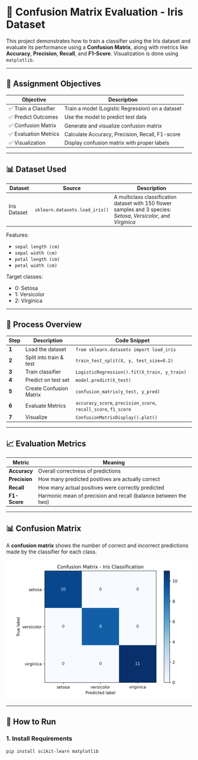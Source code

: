 # 🧠 Confusion Matrix Evaluation - Iris Dataset

This project demonstrates how to train a classifier using the Iris dataset and evaluate its performance using a **Confusion Matrix**, along with metrics like **Accuracy**, **Precision**, **Recall**, and **F1-Score**. Visualization is done using `matplotlib`.

---

## 📌 Assignment Objectives

| Objective | Description |
|-----------|-------------|
| ✅ Train a Classifier | Train a model (Logistic Regression) on a dataset |
| ✅ Predict Outcomes | Use the model to predict test data |
| ✅ Confusion Matrix | Generate and visualize confusion matrix |
| ✅ Evaluation Metrics | Calculate Accuracy, Precision, Recall, F1-score |
| ✅ Visualization | Display confusion matrix with proper labels |

---

## 📊 Dataset Used

| Dataset | Source | Description |
|---------|--------|-------------|
| Iris Dataset | `sklearn.datasets.load_iris()` | A multiclass classification dataset with 150 flower samples and 3 species: *Setosa*, *Versicolor*, and *Virginica* |

Features:

- `sepal length (cm)`
- `sepal width (cm)`
- `petal length (cm)`
- `petal width (cm)`

Target classes:

- 0: Setosa
- 1: Versicolor
- 2: Virginica

---

## 🧪 Process Overview

| Step | Description | Code Snippet |
|------|-------------|--------------|
| **1** | Load the dataset | `from sklearn.datasets import load_iris` |
| **2** | Split into train & test | `train_test_split(X, y, test_size=0.2)` |
| **3** | Train classifier | `LogisticRegression().fit(X_train, y_train)` |
| **4** | Predict on test set | `model.predict(X_test)` |
| **5** | Create Confusion Matrix | `confusion_matrix(y_test, y_pred)` |
| **6** | Evaluate Metrics | `accuracy_score`, `precision_score`, `recall_score`, `f1_score` |
| **7** | Visualize | `ConfusionMatrixDisplay().plot()` |

---

## 📈 Evaluation Metrics

| Metric | Meaning |
|--------|---------|
| **Accuracy** | Overall correctness of predictions |
| **Precision** | How many predicted positives are actually correct |
| **Recall** | How many actual positives were correctly predicted |
| **F1-Score** | Harmonic mean of precision and recall (balance between the two) |

---

## 📊 Confusion Matrix

A **confusion matrix** shows the number of correct and incorrect predictions made by the classifier for each class.

![Confusion Matrix](iris_confusion_matrix.png)

---

## 🚀 How to Run

### 1. Install Requirements

```bash
pip install scikit-learn matplotlib
